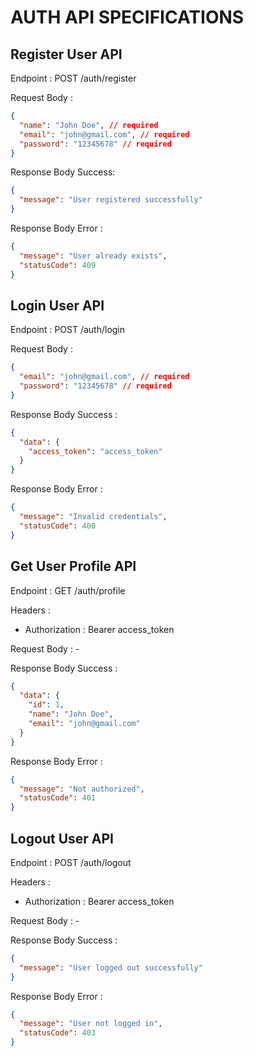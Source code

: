 # AUTH API SPECIFICATIONS

## Register User API

Endpoint : POST /auth/register

Request Body :

```json
{
  "name": "John Doe", // required
  "email": "john@gmail.com", // required
  "password": "12345678" // required
}
```

Response Body Success:

```json
{
  "message": "User registered successfully"
}
```

Response Body Error :

```json
{
  "message": "User already exists",
  "statusCode": 409
}
```

## Login User API

Endpoint : POST /auth/login

Request Body :

```json
{
  "email": "john@gmail.com", // required
  "password": "12345678" // required
}
```

Response Body Success :

```json
{
  "data": {
    "access_token": "access_token"
  }
}
```

Response Body Error :

```json
{
  "message": "Invalid credentials",
  "statusCode": 400
}
```

## Get User Profile API

Endpoint : GET /auth/profile

Headers :

- Authorization : Bearer access_token

Request Body : -

Response Body Success :

```json
{
  "data": {
    "id": 1,
    "name": "John Doe",
    "email": "john@gmail.com"
  }
}
```

Response Body Error :

```json
{
  "message": "Not authorized",
  "statusCode": 401
}
```

## Logout User API

Endpoint : POST /auth/logout

Headers :

- Authorization : Bearer access_token

Request Body : -

Response Body Success :

```json
{
  "message": "User logged out successfully"
}
```

Response Body Error :

```json
{
  "message": "User not logged in",
  "statusCode": 403
}
```
